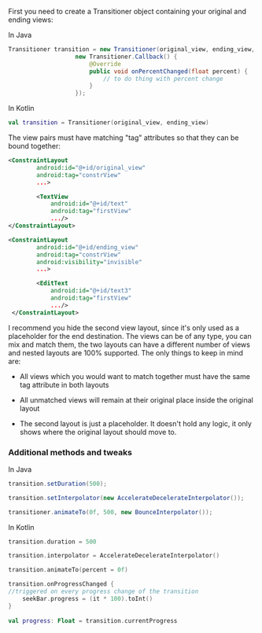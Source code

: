 First you need to create a Transitioner object containing your original and ending views:

In Java
```java
Transitioner transition = new Transitioner(original_view, ending_view,                              
                   new Transitioner.Callback() {
                       @Override
                       public void onPercentChanged(float percent) {                                       
                           // to do thing with percent change
                       }
                   });
```
In Kotlin
```kotlin
val transition = Transitioner(original_view, ending_view)
```
The view pairs must have matching "tag" attributes so that they can be bound together:
```xml
<ConstraintLayout
        android:id="@+id/original_view"
        android:tag="constrView"
        ...>

        <TextView
            android:id="@+id/text"
            android:tag="firstView"
            .../>
</ConstraintLayout>

<ConstraintLayout
        android:id="@+id/ending_view"
        android:tag="constrView"
        android:visibility="invisible"
        ...>

        <EditText
            android:id="@+id/text3"
            android:tag="firstView"
            .../>
 </ConstraintLayout>
```
I recommend you hide the second view layout, since it's only used as a placeholder for the end destination.
The views can be of any type, you can mix and match them, the two layouts can have a different number of views and nested layouts are 100% supported. The only things to keep in mind are:

-  All views which you would want to match together must have the same tag attribute in both layouts

-  All unmatched views will remain at their original place inside the original layout

-  The second layout is just a placeholder. It doesn't hold any logic, it only shows where the original layout should move to.

### Additional methods and tweaks
In Java
```java
transition.setDuration(500);

transition.setInterpolator(new AccelerateDecelerateInterpolator());

transitioner.animateTo(0f, 500, new BounceInterpolator());
```
In Kotlin
```kotlin
transition.duration = 500

transition.interpolator = AccelerateDecelerateInterpolator()

transition.animateTo(percent = 0f)

transition.onProgressChanged {
//triggered on every progress change of the transition
    seekBar.progress = (it * 100).toInt()
}    
    
val progress: Float = transition.currentProgress
```
